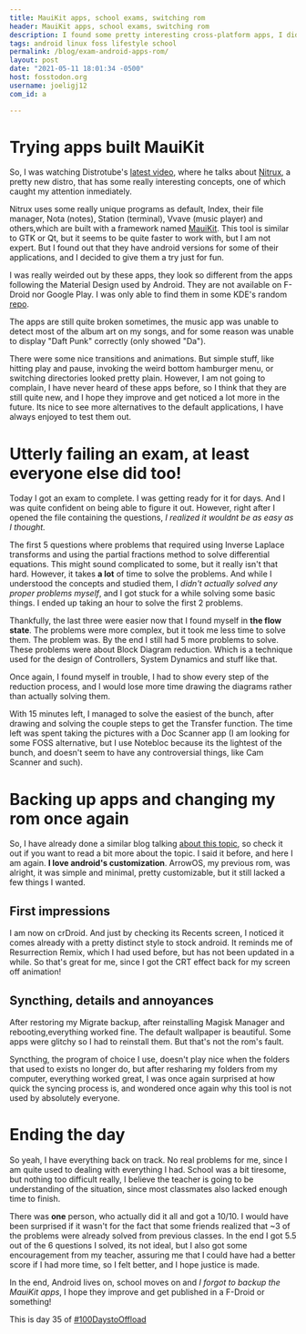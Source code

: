 ```yaml
---
title: MauiKit apps, school exams, switching rom
header: MauiKit apps, school exams, switching rom 
description: I found some pretty interesting cross-platform apps, I did pretty poorly for an exam and I am ready to flash a new rom!
tags: android linux foss lifestyle school 
permalink: /blog/exam-android-apps-rom/ 
layout: post 
date: "2021-05-11 18:01:34 -0500" 
host: fosstodon.org 
username: joeligj12 
com_id: a 

--- 
```


# Trying apps built  MauiKit

So, I was watching Distrotube's [latest video](https://youtu.be/LRqCe61yU30),
where he talks about [Nitrux](https://nxos.org), a pretty new distro, that has
some really interesting concepts, one of which caught my attention inmediately.

Nitrux uses some really unique programs as default, Index, their file manager,
Nota (notes), Station (terminal), Vvave (music player) and others,which are
built with a framework named [MauiKit](https://mauikit.org/). This tool is
similar to GTK or Qt, but it seems to be quite faster to work with, but I
am not expert. But I found out that they have android versions for some of
their applications, and I decided to give them a try just for fun.

I was really weirded out by these apps, they look so different from the
apps following the Material Design used by Android. They are not available on 
F-Droid nor Google Play. I was only able to find them in some KDE's random
[repo](https://download.kde.org/stable/maui/). 

The apps are still quite broken sometimes, the music app was unable to
detect most of the album art on my songs, and for some reason was unable to
display "Daft Punk" correctly (only showed "Da"). 

There were some nice transitions and animations. But simple stuff, like hitting
play and pause, invoking the weird bottom hamburger menu, or switching
directories looked pretty plain. However, I am not going to complain, I
have never heard of these apps before, so I think that they are still quite
new, and I hope they improve and get noticed a lot more in the future. Its
nice to see more alternatives to the default applications, I have always
enjoyed to test them out.

# Utterly failing an exam, at least everyone else did too!

Today I got an exam to complete. I was getting ready for it for days. And I
was quite confident on being able to figure it out. However, right after
I opened the file containing the questions, *I realized it wouldnt be as
easy as I thought.* 

The first 5 questions where problems that required using 
Inverse Laplace transforms and using the partial fractions method to solve 
differential equations. This might sound complicated to some, but it really
isn't that hard. However, it takes **a lot** of time to solve the problems.
And while I understood the concepts and studied them, I *didn't actually
solved any proper problems myself*, and I got stuck for a while solving some
basic things. I ended up taking an hour to solve the first 2 problems.

Thankfully, the last three were easier now that I found myself in **the flow
state**. The problems were more complex, but it took me less time to solve
them. The problem was. By the end I still had 5 more problems to solve.
These problems were about Block Diagram reduction. Which is a technique used
for the design of Controllers, System Dynamics and stuff like that. 

Once again, I found myself in trouble, I had to show every step of the
reduction process, and I would lose more time drawing the diagrams rather
than actually solving them. 

With 15 minutes left, I managed to solve the easiest of the bunch, after
drawing and solving the couple steps to get the Transfer function. The time
left was spent taking the pictures with a Doc Scanner app (I am looking for
some FOSS alternative, but I use Notebloc because its the lightest of the
bunch, and doesn't seem to have any controversial things, like Cam Scanner and
such).

# Backing up apps and changing my rom once again

So, I have already done a similar blog talking [about this
topic](/blog/changing-android-rom), so check it out if you want to read a bit 
more about the topic. I said it before, and here I am again. **I love
android's customization**. ArrowOS, my previous rom, was alright, it was
simple and minimal, pretty customizable, but it still lacked a few things I
wanted.
## First impressions

I am now on crDroid. And just by checking its Recents screen, I
noticed it comes already with a pretty distinct style to stock android. It
reminds me of Resurrection Remix, which I had used before, but has not been
updated in a while. So that's great for me, since I got the CRT effect back
for my screen off animation!

## Syncthing,  details and annoyances

After restoring my Migrate backup, after reinstalling Magisk Manager and 
rebooting,everything worked fine. The default wallpaper is beautiful. 
Some apps were glitchy so I had to reinstall them. But that's not the rom's 
fault. 

Syncthing, the program of choice I use, doesn't play nice when the folders
that used to exists no longer do, but after resharing my folders from my
computer, everything worked great, I was once again surprised at how quick
the syncing process is, and wondered once again why this tool is not used by
absolutely everyone. 

# Ending the day 

So yeah, I have everything back on track. No real problems for me, since I
am quite used to dealing with everything I had. School was a bit tiresome,
but nothing too difficult really, I believe the teacher is going to be
understanding of the situation, since most classmates also lacked enough
time to finish.

There was **one** person,  who actually did it all and got a 10/10. I would
have been surprised if it wasn't for the fact that some friends realized that
~3 of the problems were already solved from previous classes. 
In the end I got 5.5 out of the 6 questions I solved, its not ideal, but I
also got some encouragement from my teacher, assuring me that I could have
had a better score if I had more time, so I felt better, and I hope justice
is made.

In the end, Android lives on, school moves on and *I forgot to backup the
MauiKit apps*, I hope they improve and get published in a F-Droid or something!

This is day 35 of [#100DaystoOffload](https://100DaystoOffload.com)



